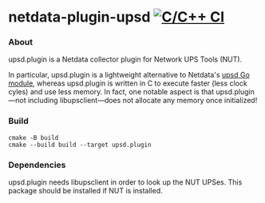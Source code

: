 # netdata-plugin-upsd [![C/C++ CI](https://github.com/mario-campos/netdata-plugin-upsd/actions/workflows/c-cpp.yml/badge.svg)](https://github.com/mario-campos/netdata-plugin-upsd/actions/workflows/c-cpp.yml)

### About

upsd.plugin is a Netdata collector plugin for Network UPS Tools (NUT).

In particular, upsd.plugin is a lightweight alternative to Netdata's [upsd Go module](https://learn.netdata.cloud/docs/collecting-metrics/ups/ups-nut), whereas upsd.plugin is written in C to execute faster (less clock cyles) and use less memory. In fact, one notable aspect is that upsd.plugin&mdash;not including libupsclient&mdash;does not allocate any memory once initialized!

### Build

```shell
cmake -B build
cmake --build build --target upsd.plugin
```

### Dependencies

upsd.plugin needs libupsclient in order to look up the NUT UPSes. This package should be installed if NUT is installed.
